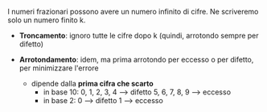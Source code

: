 I numeri frazionari possono avere un numero infinito di cifre.
Ne scriveremo solo un numero finito k.

- **Troncamento**: ignoro tutte le cifre dopo k (quindi, arrotondo sempre per difetto)

- **Arrotondamento**: idem, ma prima arrotondo per eccesso o per difetto, per minimizzare l'errore
	- dipende dalla **prima cifra che scarto**
		- in base 10:     0, 1, 2, 3, 4  -->  difetto        5, 6, 7, 8, 9  -->  eccesso
		- in base 2:       0  -->  difetto         1  -->  eccesso